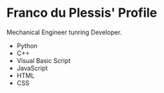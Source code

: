# Franco du Plessis' Profile

Mechanical Engineer tunring Developer.

- Python
- C++
- Visual Basic Script
- JavaScript
- HTML
- CSS